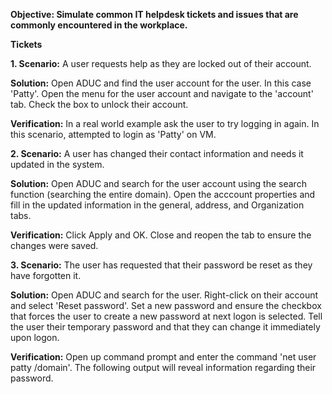 **Objective: Simulate common IT helpdesk tickets and issues that are commonly encountered in the workplace.**

**Tickets** 

**1. Scenario:** A user requests help as they are locked out of their account. 

**Solution:** Open ADUC and find the user account for the user. In this case 'Patty'. Open the menu for the user account and navigate to the 'account' tab. Check the box to unlock their account. 

**Verification:** In a real world example ask the user to try logging in again. In this scenario, attempted to login as 'Patty' on VM. 

**2. Scenario:** A user has changed their contact information and needs it updated in the system. 

**Solution:** Open ADUC and search for the user account using the search function (searching the entire domain). Open the acccount properties and fill in the updated information in the general, address, and Organization tabs. 

**Verification:** Click Apply and OK. Close and reopen the tab to ensure the changes were saved. 

**3. Scenario:** The user has requested that their password be reset as they have forgotten it. 

**Solution:** Open ADUC and search for the user. Right-click on their account and select 'Reset password'. Set a new password and ensure the checkbox that forces the user to create a new password at next logon is selected. Tell the user their temporary password and that they can change it immediately upon logon. 

**Verification:** Open up command prompt and enter the command 'net user patty /domain'. The following output will reveal information regarding their password. 

